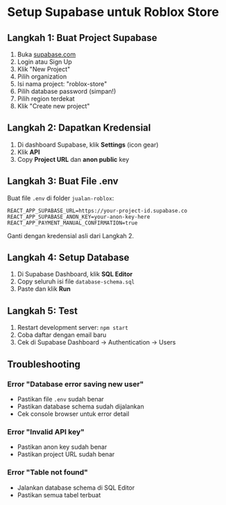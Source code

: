 # Setup Supabase untuk Roblox Store

## Langkah 1: Buat Project Supabase

1. Buka [supabase.com](https://supabase.com)
2. Login atau Sign Up
3. Klik "New Project"
4. Pilih organization
5. Isi nama project: "roblox-store"
6. Pilih database password (simpan!)
7. Pilih region terdekat
8. Klik "Create new project"

## Langkah 2: Dapatkan Kredensial

1. Di dashboard Supabase, klik **Settings** (icon gear)
2. Klik **API**
3. Copy **Project URL** dan **anon public** key

## Langkah 3: Buat File .env

Buat file `.env` di folder `jualan-roblox`:

```env
REACT_APP_SUPABASE_URL=https://your-project-id.supabase.co
REACT_APP_SUPABASE_ANON_KEY=your-anon-key-here
REACT_APP_PAYMENT_MANUAL_CONFIRMATION=true
```

Ganti dengan kredensial asli dari Langkah 2.

## Langkah 4: Setup Database

1. Di Supabase Dashboard, klik **SQL Editor**
2. Copy seluruh isi file `database-schema.sql`
3. Paste dan klik **Run**

## Langkah 5: Test

1. Restart development server: `npm start`
2. Coba daftar dengan email baru
3. Cek di Supabase Dashboard → Authentication → Users

## Troubleshooting

### Error "Database error saving new user"
- Pastikan file `.env` sudah benar
- Pastikan database schema sudah dijalankan
- Cek console browser untuk error detail

### Error "Invalid API key"
- Pastikan anon key sudah benar
- Pastikan project URL sudah benar

### Error "Table not found"
- Jalankan database schema di SQL Editor
- Pastikan semua tabel terbuat 